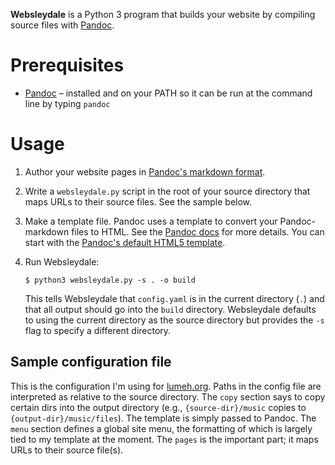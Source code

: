 **Websleydale** is a Python 3 program that builds your website by
compiling source files with [Pandoc].

# Prerequisites

*   [Pandoc] – installed and on your PATH so it can be run at the
    command line by typing `pandoc`

# Usage

1.  Author your website pages in [Pandoc's markdown format][pandoc-markdown].

2.  Write a `websleydale.py` script in the root of your source directory
    that maps URLs to their source files. See the sample below.

3.  Make a template file. Pandoc uses a template to convert your
    Pandoc-markdown files to HTML. See the [Pandoc
    docs](http://www.johnmacfarlane.net/pandoc/README.html#templates)
    for more details. You can start with the [Pandoc's default HTML5
    template](https://github.com/jgm/pandoc-templates/blob/master/default.html5).

4.  Run Websleydale:

        $ python3 websleydale.py -s . -o build

    This tells Websleydale that `config.yaml` is in the current directory
    (`.`) and that all output should go into the `build` directory.
    Websleydale defaults to using the current directory as the source
    directory but provides the `-s` flag to specify a different directory.

## Sample configuration file

This is the configuration I'm using for [lumeh.org]. Paths in the config file
are interpreted as relative to the source directory. The `copy` section says to
copy certain dirs into the output directory (e.g., `{source-dir}/music` copies
to `{output-dir}/music/files`). The template is simply passed to Pandoc. The
`menu` section defines a global site menu, the formatting of which is largely
tied to my template at the moment. The `pages` is the important part; it maps
URLs to their source file(s).

```python3
```

[pandoc]: http://www.johnmacfarlane.net/pandoc/
[pyyaml]: http://pyyaml.org/
[docopt]: http://docopt.org/
[pandoc-markdown]: http://www.johnmacfarlane.net/pandoc/README.html#pandocs-markdown
[lumeh.org]: http://lumeh.org/
